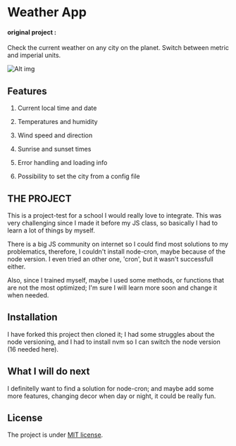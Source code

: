 # Weather App
#### original project :

Check the current weather on any city on the planet. Switch between metric and imperial units.

![Alt img](https://images.ctfassets.net/zlsyc9paq6sa/3uBrJ07WSM40FpolgjInHY/7d886cb4187b52194bf9b63c183a1d3a/1627637330_x.gif)

## Features

1. Current local time and date

2. Temperatures and humidity

3. Wind speed and direction

5. Sunrise and sunset times

6. Error handling and loading info

7. Possibility to set the city from a config file

## THE PROJECT

This is a project-test for a school I would really love to integrate. This was very challenging since I made it before my JS class, so basically I had to learn a lot of things by myself.

There is a big JS community on internet so I could find most solutions to my problematics, therefore, I couldn't install node-cron, maybe because of the node version. I even tried an other one, 'cron', but it wasn't successfull either.

Also, since I trained myself, maybe I used some methods, or functions that are not the most optimized; I'm sure I will learn more soon and change it when needed.



## Installation

I have forked this project then cloned it; I had some struggles about the node versioning,
and I had to install nvm so I can switch the node version (16 needed here).

## What I will do next

I definitelly want to find a solution for node-cron; and maybe add some more features, changing decor when day or night, it could be really fun.



## License

The project is under [MIT license](https://choosealicense.com/licenses/mit/).

